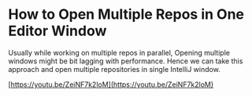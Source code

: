 # How to Open Multiple Repos in One Editor Window

Usually while working on multiple repos in parallel, Opening multiple windows might be bit lagging with performance. Hence we can take this approach and open multiple repositories in single IntelliJ window.

[https://youtu.be/ZeiNF7k2loM](https://youtu.be/ZeiNF7k2loM)